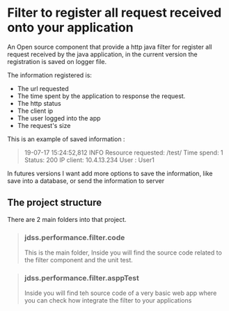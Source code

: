 # Filter to register all request received onto your application

An Open source component that provide a http java filter for register all request received by the java application,
in the current version the registration is saved on logger file. 

The information registered is:
*   The url requested 
*   The time spent by the application to response the request.
*   The http status 
*   The client ip
*   The user logged into the app
*   The request's size

This is an example of saved information :   
> 19-07-17 15:24:52,812 INFO Resource requested: /test/        Time spend:  1         Status:  200        IP client: 10.4.13.234        User : User1
 
In futures versions I want add more options to save the information, like save into a database, or send the information to server 


## The project structure
There are 2 main folders into that project.
      
> ### jdss.performance.filter.code
> This is the main folder, Inside you will find the source code related to the filter component and the unit test.   
    
    
> ### jdss.performance.filter.asppTest 
> Inside you will find teh source code of a very basic web app where you can check how integrate the filter 
to your applications 
